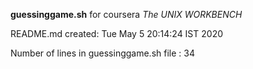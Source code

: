 **guessinggame.sh** for coursera *The UNIX WORKBENCH*

README.md created:
 Tue May  5 20:14:24 IST 2020

Number of lines in guessinggame.sh file : 34
